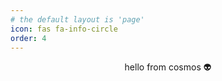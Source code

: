 ```yaml
---
# the default layout is 'page'
icon: fas fa-info-circle
order: 4
---
```


<center>hello&nbsp;from&nbsp;cosmos&nbsp;👽 </center>